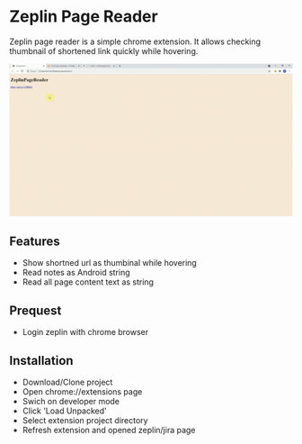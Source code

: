 # Zeplin Page Reader

Zeplin page reader is a simple chrome extension. It allows checking thumbnail of shortened link quickly while hovering.

![](ZeplinPageReader.gif)

## Features

- Show shortned url as thumbinal while hovering
- Read notes as Android string
- Read all page content text as string

## Prequest

- Login zeplin with chrome browser

## Installation

- Download/Clone project
- Open chrome://extensions page
- Swich on developer mode 
- Click 'Load Unpacked' 
- Select extension project directory
- Refresh extension and opened zeplin/jira page
